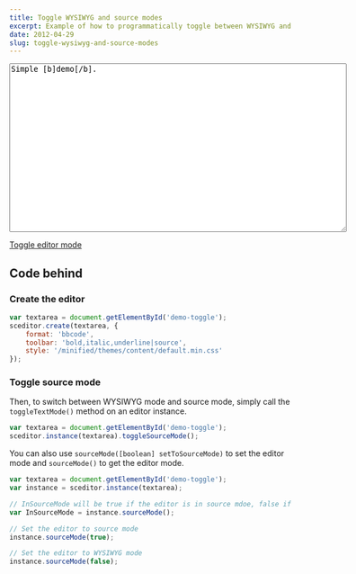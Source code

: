 ```yaml
---
title: Toggle WYSIWYG and source modes
excerpt: Example of how to programmatically toggle between WYSIWYG and source modes
date: 2012-04-29
slug: toggle-wysiwyg-and-source-modes
---
```


<link rel="stylesheet" href="https://cdn.jsdelivr.net/npm/sceditor@latest/minified/themes/default.min.css"/>
<script src="https://cdn.jsdelivr.net/npm/sceditor@latest/minified/sceditor.min.js"> </script>
<script src="https://cdn.jsdelivr.net/npm/sceditor@latest/minified/formats/bbcode.js"> </script>

<p><textarea style="width:600px; height:300px" id="demo-toggle">Simple [b]demo[/b].</textarea></p>
<p><a href="javascript:toggle();">Toggle editor mode</a></p>

<script>
var textarea = document.getElementById('demo-toggle');
sceditor.create(textarea, {
	format: 'bbcode',
	toolbar: 'bold,italic,underline|source',
	style: 'https://cdn.jsdelivr.net/npm/sceditor@latest/minified/themes/content/default.min.css',
	emoticonsRoot: '/'
});

function toggle() {
	var textarea = document.getElementById('demo-toggle');
	sceditor.instance(textarea).toggleSourceMode();
}
</script>

<h2>Code behind</h2>

<h3>Create the editor</h3>

```js
var textarea = document.getElementById('demo-toggle');
sceditor.create(textarea, {
	format: 'bbcode',
	toolbar: 'bold,italic,underline|source',
	style: '/minified/themes/content/default.min.css'
});
```

<h3>Toggle source mode</h3>

<p>Then, to switch between WYSIWYG mode and source mode, simply call the <code>toggleTextMode()</code> method on an editor instance.</p>

```js
var textarea = document.getElementById('demo-toggle');
sceditor.instance(textarea).toggleSourceMode();
```

<p>You can also use <code>sourceMode([boolean] setToSourceMode)</code> to set the editor mode and <code>sourceMode()</code> to get the editor mode.

```js
var textarea = document.getElementById('demo-toggle');
var instance = sceditor.instance(textarea);

// InSourceMode will be true if the editor is in source mdoe, false if not.
var InSourceMode = instance.sourceMode();

// Set the editor to source mode
instance.sourceMode(true);

// Set the editor to WYSIWYG mode
instance.sourceMode(false);
```

